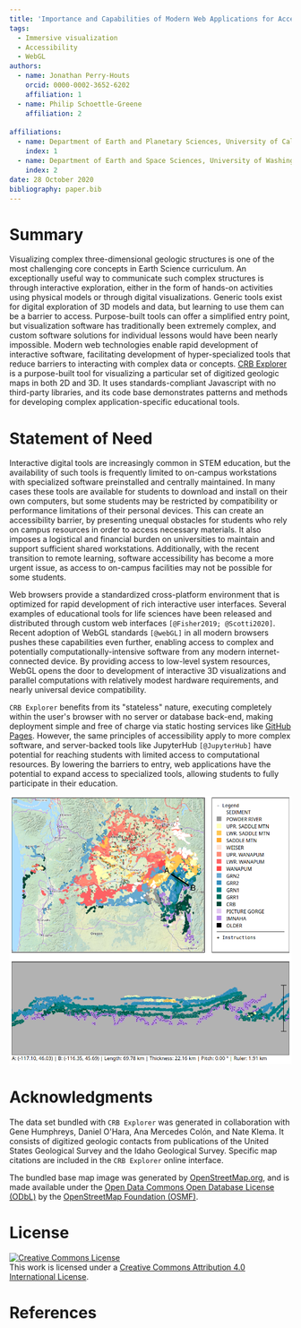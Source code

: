 ```yaml
---
title: 'Importance and Capabilities of Modern Web Applications for Accessible Education: Demonstration of a Purpose-Built Application for Visualizing Geologic Data in 3D'
tags:
  - Immersive visualization
  - Accessibility
  - WebGL
authors:
  - name: Jonathan Perry-Houts
    orcid: 0000-0002-3652-6202
    affiliation: 1
  - name: Philip Schoettle-Greene
    affiliation: 2

affiliations:
  - name: Department of Earth and Planetary Sciences, University of California, Davis
    index: 1
  - name: Department of Earth and Space Sciences, University of Washington, Seattle
    index: 2
date: 28 October 2020
bibliography: paper.bib
---
```


# Summary

Visualizing complex three-dimensional geologic structures is one of the most challenging core concepts in Earth Science curriculum.
An exceptionally useful way to communicate such complex structures is through interactive exploration, either in the form of hands-on activities using physical models or through digital visualizations.
Generic tools exist for digital exploration of 3D models and data, but learning to use them can be a barrier to access.
Purpose-built tools can offer a simplified entry point, but visualization software has traditionally been extremely complex, and custom software solutions for individual lessons would have been nearly impossible.
Modern web technologies enable rapid development of interactive software, facilitating development of hyper-specialized tools that reduce barriers to interacting with complex data or concepts.
[CRB Explorer](https://jperryhouts.github.io/CRB-Explorer/) is a purpose-built tool for visualizing a particular set of digitized geologic maps in both 2D and 3D.
It uses standards-compliant Javascript with no third-party libraries, and its code base demonstrates patterns and methods for developing complex application-specific educational tools.

# Statement of Need

Interactive digital tools are increasingly common in STEM education, but the availability of such tools is frequently limited to on-campus workstations with specialized software preinstalled and centrally maintained.
In many cases these tools are available for students to download and install on their own computers, but some students may be restricted by compatibility or performance limitations of their personal devices.
This can create an accessibility barrier, by presenting unequal obstacles for students who rely on campus resources in order to access necessary materials.
It also imposes a logistical and financial burden on universities to maintain and support sufficient shared workstations.
Additionally, with the recent transition to remote learning, software accessibility has become a more urgent issue, as access to on-campus facilities may not be possible for some students.

Web browsers provide a standardized cross-platform environment that is optimized for rapid development of rich interactive user interfaces.
Several examples of educational tools for life sciences have been released and distributed through custom web interfaces `[@Fisher2019; @Scotti2020]`.
Recent adoption of WebGL standards `[@webGL]` in all modern browsers pushes these capabilities even further, enabling access to complex and potentially computationally-intensive software from any modern internet-connected device.
By providing access to low-level system resources, WebGL opens the door to development of interactive 3D visualizations and parallel computations with relatively modest hardware requirements, and nearly universal device compatibility.

`CRB Explorer` benefits from its "stateless" nature, executing completely within the user's browser with no server or database back-end, making deployment simple and free of charge via static hosting services like [GitHub Pages](https://pages.github.com/).
However, the same principles of accessibility apply to more complex software, and server-backed tools like JupyterHub `[@JupyterHub]` have potential for reaching students with limited access to computational resources.
By lowering the barriers to entry, web applications have the potential to expand access to specialized tools, allowing students to fully participate in their education.

![CRB Explorer is an interactive tool for visualizing geologic contacts within the Columbia River Flood Basalts](screenshot.png)

# Acknowledgments
The data set bundled with `CRB Explorer` was generated in collaboration with Gene Humphreys, Daniel O'Hara, Ana Mercedes Col&oacute;n, and Nate Klema. It consists of digitized geologic contacts from publications of the United States Geological Survey and the Idaho Geological Survey. Specific map citations are included in the `CRB Explorer` online interface.

The bundled base map image was generated by [OpenStreetMap.org](https://www.openstreetmap.org/export#map=7/46.054/-120.004&layers=C), and is made available under the [Open Data Commons Open Database License (ODbL)](https://opendatacommons.org/licenses/odbl/) by the [OpenStreetMap Foundation (OSMF)](https://osmfoundation.org/).

# License
<a rel="license" href="http://creativecommons.org/licenses/by/4.0/"><img alt="Creative Commons License" style="border-width:0" src="https://i.creativecommons.org/l/by/4.0/88x31.png" /></a><br />This work is licensed under a <a rel="license" href="http://creativecommons.org/licenses/by/4.0/">Creative Commons Attribution 4.0 International License</a>.

# References
